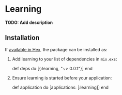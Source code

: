 # Learning

**TODO: Add description**

## Installation

If [available in Hex](https://hex.pm/docs/publish), the package can be installed as:

  1. Add learning to your list of dependencies in `mix.exs`:

        def deps do
          [{:learning, "~> 0.0.1"}]
        end

  2. Ensure learning is started before your application:

        def application do
          [applications: [:learning]]
        end
